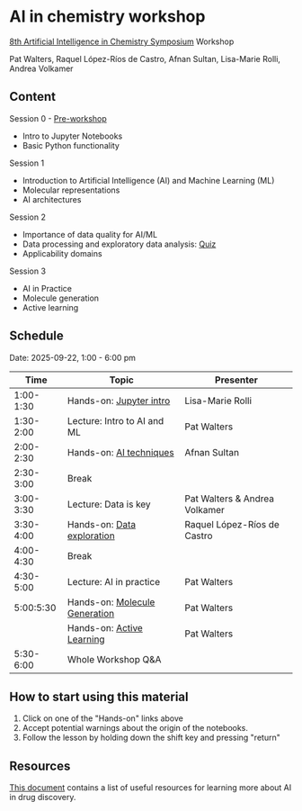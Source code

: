 # AI in chemistry workshop

[8th Artificial Intelligence in Chemistry Symposium](https://www.rscbmcs.org/events/aichem8/) Workshop

Pat Walters, Raquel López-Ríos de Castro, Afnan Sultan, Lisa-Marie Rolli, Andrea Volkamer

## Content

Session 0 - [Pre-workshop](https://github.com/volkamerlab/ai_in_chemistry_workshop_2025/tree/main/Intro_Session)
* Intro to Jupyter Notebooks
* Basic Python functionality 

Session 1
* Introduction to Artificial Intelligence (AI) and Machine Learning (ML)
* Molecular representations
* AI architectures

Session 2
* Importance of data quality for AI/ML
* Data processing and exploratory data analysis: [Quiz](https://www.menti.com/alrb546pj3hm)
* Applicability domains

Session 3
* AI in Practice
* Molecule generation
* Active learning

## Schedule

Date: 2025-09-22, 1:00 - 6:00 pm


| Time      | Topic                           | Presenter                     |
| ----------| ------------------------------- |-------------------------------|
| 1:00-1:30 | Hands-on: [Jupyter intro][0]    | Lisa-Marie Rolli              |
| 1:30-2:00 | Lecture: Intro to AI and ML     | Pat Walters                   |
| 2:00-2:30 | Hands-on: [AI techniques][1]    | Afnan Sultan                  |
| 2:30-3:00 | Break            |                               |
| 3:00-3:30 | Lecture: Data is key            | Pat Walters & Andrea Volkamer |
| 3:30-4:00 | Hands-on: [Data exploration][2] | Raquel López-Ríos de Castro   |
| 4:00-4:30 | Break            |                               |
| 4:30-5:00 | Lecture: AI in practice         | Pat Walters                   |
| 5:00:5:30 | Hands-on: [Molecule Generation][3]   | Pat Walters                   |
|           | Hands-on: [Active Learning][4]   | Pat Walters                   |
| 5:30-6:00 | Whole Workshop Q&A            |                               |

<!-- TODO: Update colab links -->

[0]: https://colab.research.google.com/github/volkamerlab/ai_in_chemistry_workshop_2025/blob/main/Intro_Session/session_0_intro_to_python.ipynb
[1]: https://colab.research.google.com/github/volkamerlab/ai_in_chemistry_workshop_2025/blob/main/notebooks/1_ML_DL_data_representation.ipynb
[2]: https://colab.research.google.com/github/volkamerlab/ai_in_chemistry_workshop_2025/blob/main/notebooks/2_Data_Exploration.ipynb
[3]: https://colab.research.google.com/github/volkamerlab/ai_in_chemistry_workshop_2025/blob/main/notebooks/3_Molecule_Generation/SMILES_RNN.ipynb
[4]: https://colab.research.google.com/github/volkamerlab/ai_in_chemistry_workshop_2025/blob/main/notebooks/4_Active_Learning/active_regression.ipynb

## How to start using this material

1. Click on one of the "Hands-on" links above
2. Accept potential warnings about the origin of the notebooks.
3. Follow the lesson by holding down the shift key and pressing "return"


## Resources
[This document](https://github.com/volkamerlab/ai_in_chemistry_workshop/blob/main/resources.md) contains a list of useful resources for learning more about AI in drug discovery.
